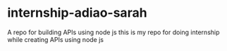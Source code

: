 # internship-adiao-sarah
A repo for building APIs using node js
this is my repo for doing internship while creating APIs using node js 
